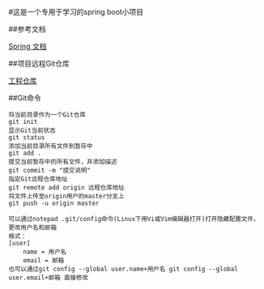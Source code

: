 #这是一个专用于学习的spring boot小项目

##参考文档

[Spring 文档](https://spring.io/guides)

##项目远程Git仓库

[工程仓库](https://github.com/zzjcom/springboot-demo)

##Git命令

    将当前目录作为一个Git仓库
    git init
    显示Git当前状态
    git status
    添加当前目录所有文件到暂存中
    git add .
    提交当前暂存中的所有文件，并添加描述
    git commit -m "提交说明"
    指定Git远程仓库地址
    git remote add origin 远程仓库地址
    将文件上传至origin用户的master分支上
    git push -u origin master
    
    可以通过notepad .git/config命令(Linux下用Vi或Vim编辑器打开)打开隐藏配置文件，更改用户名和邮箱
    格式：
    [user]
        name = 用户名
        email = 邮箱
    也可以通过git config --global user.name+用户名 git config --global user.email+邮箱 直接修改